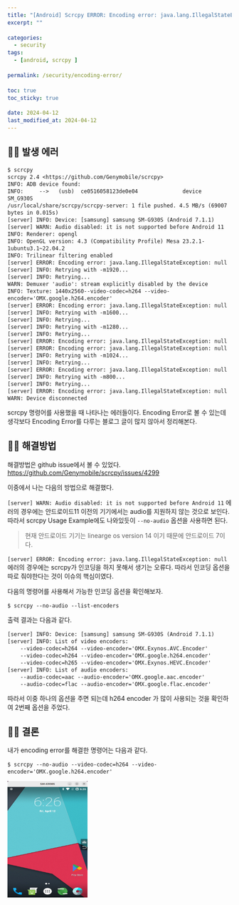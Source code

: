 ```yaml
---
title: "[Android] Scrcpy ERROR: Encoding error: java.lang.IllegalStateException: null"
excerpt: ""

categories:
  - security
tags:
  - [android, scrcpy ]

permalink: /security/encoding-error/

toc: true
toc_sticky: true

date: 2024-04-12
last_modified_at: 2024-04-12
---
```


## ☝🏻 발생 에러

```
$ scrcpy
scrcpy 2.4 <https://github.com/Genymobile/scrcpy>
INFO: ADB device found:
INFO:     -->   (usb)  ce0516058123de0e04              device  SM_G930S
/usr/local/share/scrcpy/scrcpy-server: 1 file pushed. 4.5 MB/s (69007 bytes in 0.015s)
[server] INFO: Device: [samsung] samsung SM-G930S (Android 7.1.1)
[server] WARN: Audio disabled: it is not supported before Android 11
INFO: Renderer: opengl
INFO: OpenGL version: 4.3 (Compatibility Profile) Mesa 23.2.1-1ubuntu3.1~22.04.2
INFO: Trilinear filtering enabled
[server] ERROR: Encoding error: java.lang.IllegalStateException: null
[server] INFO: Retrying with -m1920...
[server] INFO: Retrying...
WARN: Demuxer 'audio': stream explicitly disabled by the device
INFO: Texture: 1440x2560--video-codec=h264 --video-encoder='OMX.google.h264.encoder'
[server] ERROR: Encoding error: java.lang.IllegalStateException: null
[server] INFO: Retrying with -m1600...
[server] INFO: Retrying...
[server] INFO: Retrying with -m1280...
[server] INFO: Retrying...
[server] ERROR: Encoding error: java.lang.IllegalStateException: null
[server] ERROR: Encoding error: java.lang.IllegalStateException: null
[server] INFO: Retrying with -m1024...
[server] INFO: Retrying...
[server] ERROR: Encoding error: java.lang.IllegalStateException: null
[server] INFO: Retrying with -m800...
[server] INFO: Retrying...
[server] ERROR: Encoding error: java.lang.IllegalStateException: null
WARN: Device disconnected

```

scrcpy 명령어를 사용했을 때 나타나는 에러들이다. 
Encoding Error로 볼 수 있는데 생각보다 Encoding Error를 다루는 블로그 글이 많지 않아서 정리해본다.

## ☝🏻 해결방법
해결방법은 github issue에서 볼 수 있었다.
https://github.com/Genymobile/scrcpy/issues/4299

이중에서 나는 다음의 방법으로 해결했다.


`[server] WARN: Audio disabled: it is not supported before Android 11` 에러의 경우에는 안드로이드11 이전의 기기에서는 audio를 지원하지 않는 것으로 보인다. 따라서 scrcpy Usage Example에도 나와있듯이 `--no-audio` 옵션을 사용하면 된다.
> 현재 안드로이드 기기는 linearge os version 14 이기 때문에 안드로이드 7이다.


`[server] ERROR: Encoding error: java.lang.IllegalStateException: null` 에러의 경우에는 scrcpy가 인코딩을 하지 못해서 생기는 오류다. 따라서 인코딩 옵션을 따로 줘야한다는 것이 이슈의 핵심이였다. 

다음의 명령어를 사용해서 가능한 인코딩 옵션을 확인해보자. 

```
$ scrcpy --no-audio --list-encoders
```

출력 결과는 다음과 같다.

```
[server] INFO: Device: [samsung] samsung SM-G930S (Android 7.1.1)
[server] INFO: List of video encoders:
    --video-codec=h264 --video-encoder='OMX.Exynos.AVC.Encoder'
    --video-codec=h264 --video-encoder='OMX.google.h264.encoder'
    --video-codec=h265 --video-encoder='OMX.Exynos.HEVC.Encoder'
[server] INFO: List of audio encoders:
    --audio-codec=aac --audio-encoder='OMX.google.aac.encoder'
    --audio-codec=flac --audio-encoder='OMX.google.flac.encoder'
```

따라서 이중 하나의 옵션을 주면 되는데 h264 encoder 가 많이 사용되는 것을 확인하여 2번째 옵션을 주었다.

## ☝🏻 결론
내가 encoding error를 해결한 명령어는 다음과 같다.

```
$ scrcpy --no-audio --video-codec=h264 --video-encoder='OMX.google.h264.encoder'
```

<img src="../assets/images/scrcpy.png" width=
"180px">
